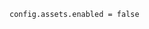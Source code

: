 <!-- usedin: [ _includes/_inlines/Deployment/Rails/asset-pipeline/asset-pipeline_application.rb.md] -->

```
config.assets.enabled = false
```
